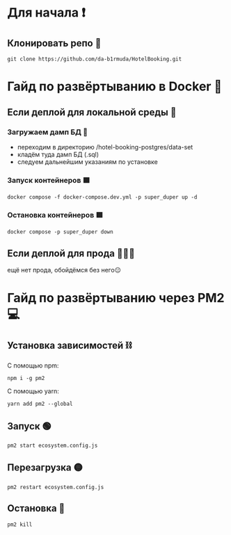 # Для начала ❗

## Клонировать репо 💎

```
git clone https://github.com/da-b1rmuda/HotelBooking.git
```

# Гайд по развёртыванию в Docker 🐳

## Если деплой для локальной среды 🔨

### Загружаем дамп БД 📀

- переходим в директорию /hotel-booking-postgres/data-set
- кладём туда дамп БД (.sql)
- следуем дальнейшим указаниям по установке

### Запуск контейнеров 🟩

```
docker compose -f docker-compose.dev.yml -p super_duper up -d
```

### Остановка контейнеров 🟥

```
docker compose -p super_duper down
```

## Если деплой для прода 💢💢💢

ещё нет прода, обойдёмся без него😐

# Гайд по развёртыванию через PM2 💻

## Установка зависимостей ⛓

С помощью npm:

```
npm i -g pm2
```

С помощью yarn:

```
yarn add pm2 --global
```

## Запуск 🟢

```
pm2 start ecosystem.config.js
```

## Перезагрузка 🟡

```
pm2 restart ecosystem.config.js
```

## Остановка 🔴

```
pm2 kill
```
